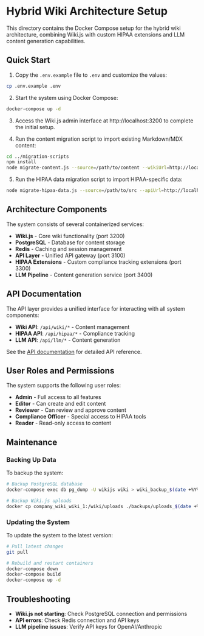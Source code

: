 # Hybrid Wiki Architecture Setup

This directory contains the Docker Compose setup for the hybrid wiki architecture, combining Wiki.js with custom HIPAA extensions and LLM content generation capabilities.

## Quick Start

1. Copy the `.env.example` file to `.env` and customize the values:

```bash
cp .env.example .env
```

2. Start the system using Docker Compose:

```bash
docker-compose up -d
```

3. Access the Wiki.js admin interface at http://localhost:3200 to complete the initial setup.

4. Run the content migration script to import existing Markdown/MDX content:

```bash
cd ../migration-scripts
npm install
node migrate-content.js --source=/path/to/content --wikiUrl=http://localhost:3200 --apiKey=your-api-key
```

5. Run the HIPAA data migration script to import HIPAA-specific data:

```bash
node migrate-hipaa-data.js --source=/path/to/src --apiUrl=http://localhost:3100 --apiKey=your-api-key
```

## Architecture Components

The system consists of several containerized services:

- **Wiki.js** - Core wiki functionality (port 3200)
- **PostgreSQL** - Database for content storage
- **Redis** - Caching and session management
- **API Layer** - Unified API gateway (port 3100)
- **HIPAA Extensions** - Custom compliance tracking extensions (port 3300)
- **LLM Pipeline** - Content generation service (port 3400)

## API Documentation

The API layer provides a unified interface for interacting with all system components:

- **Wiki API**: `/api/wiki/*` - Content management
- **HIPAA API**: `/api/hipaa/*` - Compliance tracking
- **LLM API**: `/api/llm/*` - Content generation

See the [API documentation](../api-docs.md) for detailed API reference.

## User Roles and Permissions

The system supports the following user roles:

- **Admin** - Full access to all features
- **Editor** - Can create and edit content
- **Reviewer** - Can review and approve content
- **Compliance Officer** - Special access to HIPAA tools
- **Reader** - Read-only access to content

## Maintenance

### Backing Up Data

To backup the system:

```bash
# Backup PostgreSQL database
docker-compose exec db pg_dump -U wikijs wiki > wiki_backup_$(date +%Y%m%d).sql

# Backup Wiki.js uploads
docker cp company_wiki_wiki_1:/wiki/uploads ./backups/uploads_$(date +%Y%m%d)
```

### Updating the System

To update the system to the latest version:

```bash
# Pull latest changes
git pull

# Rebuild and restart containers
docker-compose down
docker-compose build
docker-compose up -d
```

## Troubleshooting

- **Wiki.js not starting**: Check PostgreSQL connection and permissions
- **API errors**: Check Redis connection and API keys
- **LLM pipeline issues**: Verify API keys for OpenAI/Anthropic
